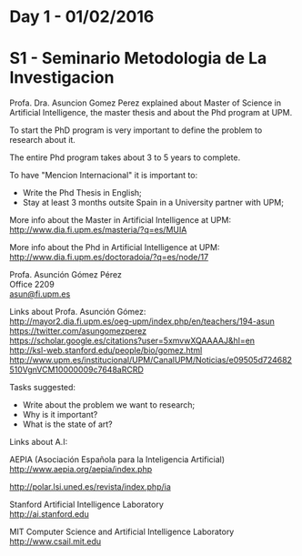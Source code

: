 # Day 1 - 01/02/2016

# S1 - Seminario Metodologia de La Investigacion

Profa. Dra. Asuncion Gomez Perez explained about Master of Science in Artificial Intelligence, the master thesis and about the Phd program at UPM.<BR>

To start the PhD program is very important to define the problem to research about it.<BR>

The entire Phd program takes about 3 to 5 years to complete.<BR>

To have "Mencion Internacional" it is important to:
* Write the Phd Thesis in English;
* Stay at least 3 months outsite Spain in a University partner with UPM;

More info about the Master in Artificial Intelligence at UPM:<BR>
http://www.dia.fi.upm.es/masteria/?q=es/MUIA<BR>

More info about the Phd in Artificial Intelligence at UPM:<BR>
http://www.dia.fi.upm.es/doctoradoia/?q=es/node/17<BR>

Profa. Asunción Gómez Pérez<BR>
Office 2209<BR>
asun@fi.upm.es <BR>

Links about Profa. Asunción Gómez:<BR>
http://mayor2.dia.fi.upm.es/oeg-upm/index.php/en/teachers/194-asun<BR>
https://twitter.com/asungomezperez<BR>
https://scholar.google.es/citations?user=5xmvwXQAAAAJ&hl=en<BR>
http://ksl-web.stanford.edu/people/bio/gomez.html<BR>
http://www.upm.es/institucional/UPM/CanalUPM/Noticias/e09505d724682510VgnVCM10000009c7648aRCRD<BR>

Tasks suggested:
* Write about the problem we want to research;
* Why is it important?
* What is the state of art?

Links about A.I:<BR>

AEPIA (Asociación Española para la Inteligencia Artificial) <BR>
http://www.aepia.org/aepia/index.php<BR>

http://polar.lsi.uned.es/revista/index.php/ia<BR>

Stanford Artificial Intelligence Laboratory<BR>
http://ai.stanford.edu<BR>

MIT Computer Science and Artificial Intelligence Laboratory<BR>
http://www.csail.mit.edu<BR>



